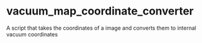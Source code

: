 # vacuum_map_coordinate_converter
A script that takes the coordinates of a image  and converts them to internal vacuum coordinates
